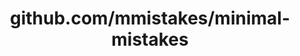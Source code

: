 ---
layout: post
title: github.com/mmistakes/minimal-mistakes
categories: link
tags: [انگلیسی, برنامه‌نویسی]
---